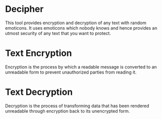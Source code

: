# Decipher
This tool provides encryption and decryption of any text with random emoticons. It uses emoticons which nobody knows and hence provides an utmost security of any text that you want to protect.
# Text Encryption
Encryption is the process by which a readable message is converted to an unreadable form to prevent unauthorized parties from reading it.
# Text Decryption
Decryption is the process of transforming data that has been rendered unreadable through encryption back to its unencrypted form.
